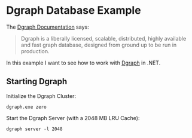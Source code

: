 # Dgraph Database Example #

The [Dgraph Documentation] says:

> Dgraph is a liberally licensed, scalable, distributed, highly available and fast graph 
> database, designed from ground up to be run in production.

In this example I want to see how to work with [Dgraph] in .NET.

## Starting Dgraph ##

Initialize the Dgraph Cluster:

```
dgraph.exe zero
```

Start the Dgraph Server (with a 2048 MB LRU Cache):

```
dgraph server -l 2048
```

[Dgraph]: https://dgraph.io/
[Dgraph Documentation]: https://docs.dgraph.io/